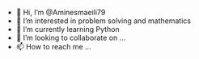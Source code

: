 - 👋 Hi, I’m @Aminesmaeili79
- 👀 I’m interested in problem solving and mathematics
- 🌱 I’m currently learning Python
- 💞️ I’m looking to collaborate on ...
- 📫 How to reach me ...

<!---
Aminesmaeili79/Aminesmaeili79 is a ✨ special ✨ repository because its `README.md` (this file) appears on your GitHub profile.
You can click the Preview link to take a look at your changes.
--->
